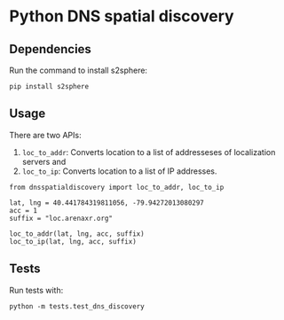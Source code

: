 # Python DNS spatial discovery

## Dependencies

Run the command to install s2sphere:
```
pip install s2sphere
```

## Usage

There are two APIs: 
1. `loc_to_addr`: Converts location to a list of addresseses of localization servers and 
2. `loc_to_ip`: Converts location to a list of IP addresses.

```
from dnsspatialdiscovery import loc_to_addr, loc_to_ip

lat, lng = 40.441784319811056, -79.94272013080297
acc = 1
suffix = "loc.arenaxr.org"

loc_to_addr(lat, lng, acc, suffix)
loc_to_ip(lat, lng, acc, suffix)
```

## Tests
Run tests with:
```
python -m tests.test_dns_discovery
```
